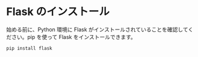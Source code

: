 # Flask のインストール

始める前に、Python 環境に Flask がインストールされていることを確認してください。pip を使って Flask をインストールできます。

```
pip install flask
```
